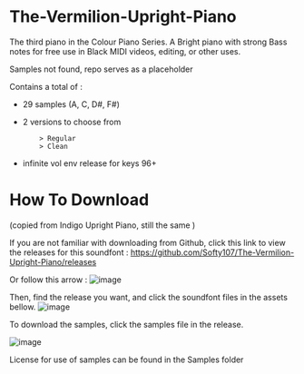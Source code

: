 # The-Vermilion-Upright-Piano
The third piano in the Colour Piano Series.
A Bright piano with strong Bass notes for free use in Black MIDI videos, editing, or other uses.

Samples not found, repo serves as a placeholder

Contains a total of :
- 29 samples (A, C, D#, F#)
- 2 versions to choose from

          > Regular
          > Clean

- infinite vol env release for keys 96+


# How To Download
(copied from Indigo Upright Piano, still the same )

If you are not familiar with downloading from Github, click this link to view the releases for this soundfont :
https://github.com/Softy107/The-Vermilion-Upright-Piano/releases

Or follow this arrow : 
![image](https://github.com/Softy107/The-Indigo-Upright-Piano/assets/103595729/7f15b1d9-d86b-4498-9ab0-b93dd3ad3058)

Then, find the release you want, and click the soundfont files in the assets bellow.
![image](https://github.com/Softy107/The-Indigo-Upright-Piano/assets/103595729/a92492f5-5610-4a9c-8cb6-b34fd1394fad)

To download the samples, click the samples file in the release.

![image](https://github.com/Softy107/The-Indigo-Upright-Piano/assets/103595729/a2bfd7bf-7433-4cdf-80ac-8badf5ba8aee)


License for use of samples can be found in the Samples folder
